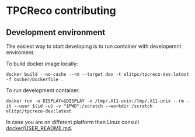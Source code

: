 # TPCReco contributing

## Development environment

The easiest way to start developing is to run container with developemnt enviroment.

To build docker image locally:

```
docker build --no-cache --rm --target dev -t elitpc/tpcreco-dev:latest -f docker/Dockerfile . 
```

To run development container:

```
docker run -e DISPLAY=$DISPLAY -v /tmp/.X11-unix:/tmp/.X11-unix --rm -it --user $(id -u) -v "$PWD":/scratch --workdir /scratch elitpc/tpcreco-dev:latest
```

In case you are on different platform than Linux consult [docker/USER_README.md](docker/USER_README.md).
